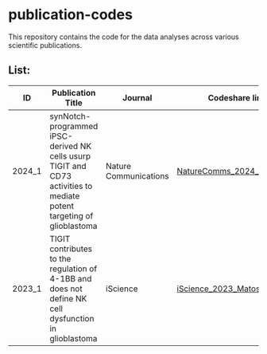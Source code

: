 # publication-codes
This repository contains the code for the data analyses across various scientific publications.

## List:
| ID 	| Publication Title 	| Journal 	| Codeshare link 	|
|---	|---	|---	|---	|
| 2024_1 	| synNotch-programmed iPSC-derived NK cells usurp TIGIT and CD73 activities   to mediate potent targeting of glioblastoma 	| Nature Communications 	| [NatureComms_2024_Matosevic](https://sagarutturkar.github.io/publication-codes/NatureComms_2024_Matosevic/) 	|
| 2023_1 	| TIGIT contributes to the regulation of 4-1BB and does not define NK cell   dysfunction in glioblastoma 	| iScience 	| [iScience_2023_Matosevic](https://sagarutturkar.github.io/publication-codeshare/iScience_2023_Matosevic/) 	|


